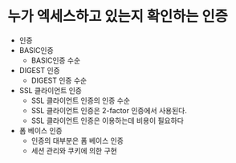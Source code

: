 # 누가 엑세스하고 있는지 확인하는 인증

- 인증
- BASIC인증
    - BASIC인증 수순
- DIGEST 인증
    - DIGEST 인증 수순
- SSL 클라이언트 인증
    - SSL 클라이언트 인증의 인증 수순
    - SSL 클라이언트 인증은 2-factor 인증에서 사용된다.
    - SSL 클라이언트 인증은 이용하는데 비용이 필요하다
- 폼 베이스 인증
    - 인증의 대부분은 폼 베이스 인증
    - 세션 관리와 쿠키에 의한 구현

